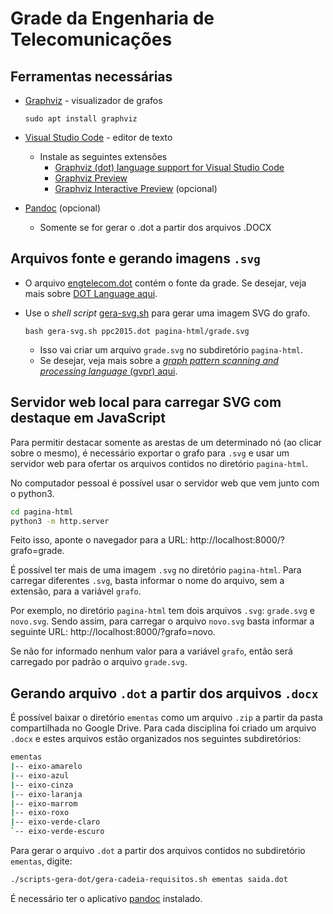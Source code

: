 # Grade da Engenharia de Telecomunicações

## Ferramentas necessárias

- [Graphviz](https://www.graphviz.org/) - visualizador de grafos
  ```shell
  sudo apt install graphviz
  ```
- [Visual Studio Code](https://code.visualstudio.com/) - editor de texto
  - Instale as seguintes extensões
    - [Graphviz (dot) language support for Visual Studio Code](https://marketplace.visualstudio.com/items?itemName=Stephanvs.dot)
    - [Graphviz Preview](https://marketplace.visualstudio.com/items?itemName=EFanZh.graphviz-preview)
    - [Graphviz Interactive Preview](https://marketplace.visualstudio.com/items?itemName=tintinweb.graphviz-interactive-preview) (opcional)
- [Pandoc](https://pandoc.org/) (opcional)
    
    - Somente se for gerar o .dot a partir dos arquivos .DOCX

## Arquivos fonte e gerando imagens `.svg`

- O arquivo [engtelecom.dot](engtelecom.dot) contém o fonte da grade. Se desejar, veja mais sobre [DOT Language aqui](https://www.graphviz.org/documentation/).

- Use o *shell script* [gera-svg.sh](gera-svg.sh) para gerar uma imagem SVG do grafo.
  ```shell
  bash gera-svg.sh ppc2015.dot pagina-html/grade.svg
  ```
  - Isso vai criar um arquivo `grade.svg` no subdiretório `pagina-html`.
  - Se desejar, veja mais sobre a [*graph pattern scanning and processing language* (gvpr) aqui](https://www.mankier.com/1/gvpr).

## Servidor web local para carregar SVG com destaque em JavaScript

Para permitir destacar somente as arestas de um determinado nó (ao clicar sobre o mesmo), é necessário exportar o grafo para `.svg` e usar um servidor web para ofertar os arquivos contidos no diretório `pagina-html`. 

No computador pessoal é possível usar o servidor web que vem junto com o python3.

```bash
cd pagina-html
python3 -m http.server
```

Feito isso, aponte o navegador para a URL: http://localhost:8000/?grafo=grade. 

É possível ter mais de uma imagem `.svg` no diretório `pagina-html`. Para carregar diferentes `.svg`, basta informar o nome do arquivo, sem a extensão, para a variável `grafo`. 

Por exemplo, no diretório `pagina-html` tem dois arquivos `.svg`: `grade.svg` e `novo.svg`. Sendo assim, para carregar o arquivo `novo.svg` basta informar a seguinte URL: http://localhost:8000/?grafo=novo.

Se não for informado nenhum valor para a variável `grafo`, então será carregado por padrão o arquivo `grade.svg`.

## Gerando arquivo `.dot` a partir dos arquivos `.docx`

É possível baixar o diretório `ementas` como um arquivo `.zip` a partir da pasta compartilhada no Google Drive. Para cada disciplina foi criado um arquivo `.docx` e estes arquivos estão organizados nos seguintes subdiretórios:

```bash
ementas
|-- eixo-amarelo
|-- eixo-azul
|-- eixo-cinza
|-- eixo-laranja
|-- eixo-marrom
|-- eixo-roxo
|-- eixo-verde-claro
`-- eixo-verde-escuro
```

Para gerar o arquivo `.dot` a partir dos arquivos contidos no subdiretório `ementas`, digite:

```bash
./scripts-gera-dot/gera-cadeia-requisitos.sh ementas saida.dot 
```

É necessário ter o aplicativo [pandoc](https://pandoc.org/) instalado.


